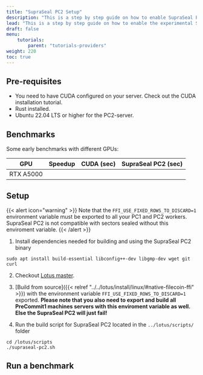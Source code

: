 ```yaml
---
title: "SupraSeal PC2 Setup"
description: "This is a step by step guide on how to enable SupraSeal PC2 features on your Lotus-Workers."
lead: "This is a step by step guide on how to enable the experimental SupraSeal C2 feature on your Lotus-Workers that is in the Lotus v1.25.0 release."
draft: false
menu:
    tutorials:
        parent: "tutorials-providers"
weight: 220
toc: true
---
```


## Pre-requisites 

- You need to have CUDA configured on your server. Check out the CUDA installation tutorial.
- Rust installed.
- Ubuntu 22.04 LTS or higher for the PC2-server.

## Benchmarks
Some early benchmarks with different GPUs:

| GPU            | Speedup | CUDA (sec) | SupraSeal PC2 (sec) |
| -------------- | ------- | ---------- | ------------------- |
| RTX A5000      |         |            |                     |

## Setup

{{< alert icon="warning" >}}
Note that the `FFI_USE_FIXED_ROWS_TO_DISCARD=1` environment variable must be exported to all your PC1 and PC2 workers. SupraSeal PC2 is not compatible with sectors sealed without this enviroment variable.
{{< /alert >}}

1. Install dependencies needed for building and using the SupraSeal PC2 binary

```shell
sudo apt install build-essential libconfig++-dev libgmp-dev wget git curl
``` 

2. Checkout [Lotus master](https://github.com/filecoin-project/lotus/tree/master).
3. [Build from source]({{< relref "../../lotus/install/linux/#native-filecoin-ffi" >}}) with the environment variable `FFI_USE_FIXED_ROWS_TO_DISCARD=1` exported. **Please note that you also need to export and build all PreCommit1 machines servers with this enviroment variable as well. Else the SupraSeal PC2 will just fail!**

4. Run the build script for SupraSeal PC2 located in the `../lotus/scripts/` folder

```
cd /lotus/scripts
./supraseal-pc2.sh
```

## Run a benchmark